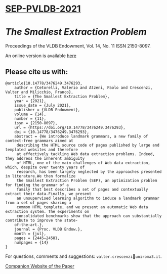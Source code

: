 # [SEP-PVLDB-2021](https://dl.acm.org/doi/10.14778/3476249.3476293)
# *The Smallest Extraction Problem*

Proceedings of the VLDB Endowment, Vol. 14, No. 11 ISSN 2150-8097.

An online version is available [here](https://dl.acm.org/doi/10.14778/3476249.3476293)

Please cite us with:
---

    @article{10.14778/3476249.3476293,
        author = {Cetorelli, Valerio and Atzeni, Paolo and Crescenzi, Valter and Milicchio, Franco},
        title = {The Smallest Extraction Problem},
        year = {2021},
        issue_date = {July 2021},
        publisher = {VLDB Endowment},
        volume = {14},
        number = {11},
        issn = {2150-8097},
        url = {https://doi.org/10.14778/3476249.3476293},
        doi = {10.14778/3476249.3476293},
        abstract = {We introduce landmark grammars, a new family of context-free grammars aimed at
         describing the HTML source code of pages published by large and templated websites and therefore
         at effectively tackling Web data extraction problems. Indeed, they address the inherent ambiguity
         of HTML, one of the main challenges of Web data extraction, which, despite over twenty years of
         research, has been largely neglected by the approaches presented in literature.We then formalize
         the Smallest Extraction Problem (SEP), an optimization problem for finding the grammar of a
         family that best describes a set of pages and contextually extract their data.Finally, we present
         an unsupervised learning algorithm to induce a landmark grammar from a set of pages sharing a
         common HTML template, and we present an automatic Web data extraction system. The experiments on
         consolidated benchmarks show that the approach can substantially contribute to improve the state-
        of-the-art.},
        journal = {Proc. VLDB Endow.},
        month = {jul},
        pages = {2445–2458},
        numpages = {14}
    }

For questions, comments and suggestions: `valter.crescenzi`&#x1F4E7;`uniroma3.it`.


[Companion Website of the Paper](https://htmlpreview.github.io/?https://github.com/The-Smallest-Extraction-Problem/SEP-PVLDB-2021/blob/main/index.html)